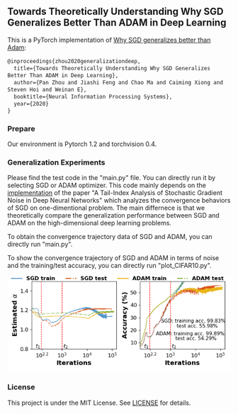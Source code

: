 ## Towards Theoretically Understanding Why SGD Generalizes Better Than ADAM in Deep Learning

This is a PyTorch implementation of [Why SGD generalizes better than Adam](https://arxiv.org/pdf/2010.05627.pdf):
```
@inproceedings{zhou2020generalizationdeep,
  title={Towards Theoretically Understanding Why SGD Generalizes Better Than ADAM in Deep Learning},
  author={Pan Zhou and Jiashi Feng and Chao Ma and Caiming Xiong and Steven Hoi and Weinan E},
  booktitle={Neural Information Processing Systems},
  year={2020}
}
```
### Prepare
Our environment is Pytorch 1.2 and torchvision 0.4. 

### Generalization Experiments
Please find the test code in the "main.py" file. You can directly run it by selecting SGD or ADAM optimizer. This code mainly depends on the [implementation](https://github.com/umutsimsekli/sgd_tail_index) of the paper "A Tail-Index Analysis of Stochastic Gradient Noise in Deep Neural Networks" which analyzes the convergence behaviors of SGD on one-dimentional problem. The main differnece is that we theoretically compare the generalization performance between SGD and ADAM on the high-dimensional deep learning problems.

To obtain the convergence trajectory data of SGD and ADAM, you can directly run "main.py".

To show the convergence trajectory of SGD and ADAM in terms of noise and the training/test accuracy, you can directly run "plot_CIFAR10.py". 

<p align="center">
  <img src="./exp_data/comparison.png" width="700">
</p>

### License

This project is under the MIT License. See [LICENSE](LICENSE) for details.
